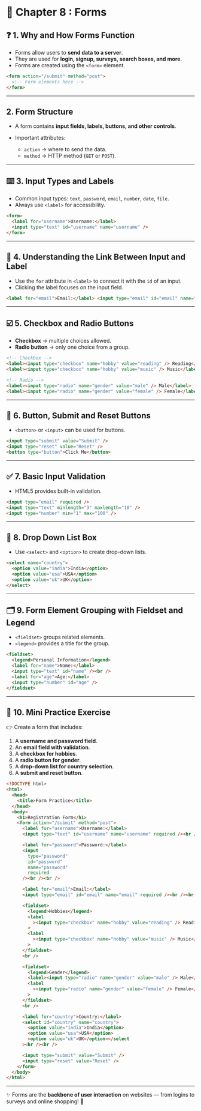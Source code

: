 # 📘 Chapter 8 : Forms

## ❓ 1. Why and How Forms Function

- Forms allow users to **send data to a server**.
- They are used for **login, signup, surveys, search boxes, and more**.
- Forms are created using the `<form>` element.

```html
<form action="/submit" method="post">
  <!-- Form elements here -->
</form>
```

---

## 2. Form Structure

- A form contains **input fields, labels, buttons, and other controls**.
- Important attributes:

  - `action` → where to send the data.
  - `method` → HTTP method (`GET` or `POST`).

---

## ⌨️ 3. Input Types and Labels

- Common input types: `text`, `password`, `email`, `number`, `date`, `file`.
- Always use `<label>` for accessibility.

```html
<form>
  <label for="username">Username:</label>
  <input type="text" id="username" name="username" />
</form>
```

---

## 🔗 4. Understanding the Link Between Input and Label

- Use the `for` attribute in `<label>` to connect it with the `id` of an input.
- Clicking the label focuses on the input field.

```html
<label for="email">Email:</label> <input type="email" id="email" name="email" />
```

---

## ☑️ 5. Checkbox and Radio Buttons

- **Checkbox** → multiple choices allowed.
- **Radio button** → only one choice from a group.

```html
<!-- Checkbox -->
<label><input type="checkbox" name="hobby" value="reading" /> Reading</label>
<label><input type="checkbox" name="hobby" value="music" /> Music</label>

<!-- Radio -->
<label><input type="radio" name="gender" value="male" /> Male</label>
<label><input type="radio" name="gender" value="female" /> Female</label>
```

---

## 🔘 6. Button, Submit and Reset Buttons

- `<button>` or `<input>` can be used for buttons.

```html
<input type="submit" value="Submit" />
<input type="reset" value="Reset" />
<button type="button">Click Me</button>
```

---

## ✅ 7. Basic Input Validation

- HTML5 provides built-in validation.

```html
<input type="email" required />
<input type="text" minlength="3" maxlength="10" />
<input type="number" min="1" max="100" />
```

---

## 📂 8. Drop Down List Box

- Use `<select>` and `<option>` to create drop-down lists.

```html
<select name="country">
  <option value="india">India</option>
  <option value="usa">USA</option>
  <option value="uk">UK</option>
</select>
```

---

## 🗂️ 9. Form Element Grouping with Fieldset and Legend

- `<fieldset>` groups related elements.
- `<legend>` provides a title for the group.

```html
<fieldset>
  <legend>Personal Information</legend>
  <label for="name">Name:</label>
  <input type="text" id="name" /><br />
  <label for="age">Age:</label>
  <input type="number" id="age" />
</fieldset>
```

---

## 📝 10. Mini Practice Exercise

👉 Create a form that includes:

1. A **username and password field**.
2. An **email field with validation**.
3. A **checkbox for hobbies**.
4. A **radio button for gender**.
5. A **drop-down list for country selection**.
6. A **submit and reset button**.

```html
<!DOCTYPE html>
<html>
  <head>
    <title>Form Practice</title>
  </head>
  <body>
    <h1>Registration Form</h1>
    <form action="/submit" method="post">
      <label for="username">Username:</label>
      <input type="text" id="username" name="username" required /><br /><br />

      <label for="password">Password:</label>
      <input
        type="password"
        id="password"
        name="password"
        required
      /><br /><br />

      <label for="email">Email:</label>
      <input type="email" id="email" name="email" required /><br /><br />

      <fieldset>
        <legend>Hobbies</legend>
        <label
          ><input type="checkbox" name="hobby" value="reading" /> Reading</label
        >
        <label
          ><input type="checkbox" name="hobby" value="music" /> Music</label
        >
      </fieldset>
      <br />

      <fieldset>
        <legend>Gender</legend>
        <label><input type="radio" name="gender" value="male" /> Male</label>
        <label
          ><input type="radio" name="gender" value="female" /> Female</label
        >
      </fieldset>
      <br />

      <label for="country">Country:</label>
      <select id="country" name="country">
        <option value="india">India</option>
        <option value="usa">USA</option>
        <option value="uk">UK</option></select
      ><br /><br />

      <input type="submit" value="Submit" />
      <input type="reset" value="Reset" />
    </form>
  </body>
</html>
```

---

✨ Forms are the **backbone of user interaction** on websites — from logins to surveys and online shopping! 🚀
